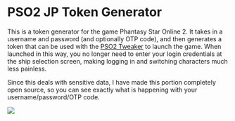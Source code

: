 # PSO2 JP Token Generator
This is a token generator for the game Phantasy Star Online 2. It takes in a username and password (and optionally OTP code), and then generates a token that can be used with the [PSO2 Tweaker](http://arks-layer.com) to launch the game. When launched in this way, you no longer need to enter your login credentials at the ship selection screen, making logging in and switching characters much less painless.

Since this deals with sensitive data, I have made this portion completely open source, so you can see exactly what is happening with your username/password/OTP code.

![](https://i.imgur.com/FopVlJR.gif)
